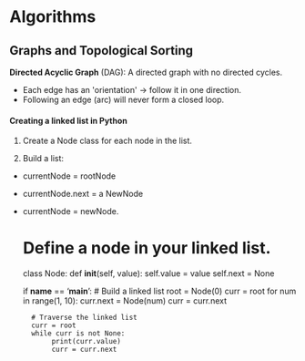 # Algorithms  

## Graphs and Topological Sorting  

**Directed Acyclic Graph** (DAG): A directed graph with no directed cycles.  
- Each edge has an 'orientation' -> follow it in one direction.  
- Following an edge (arc) will never form a closed loop.  

#### Creating a linked list in Python  

1) Create a Node class for each node in the list.  

2) Build a list:  
- currentNode = rootNode  
- currentNode.next = a NewNode  
- currentNode = newNode.  

	# Define a node in your linked list.
	class Node:
		 def __init__(self, value):
				self.value = value
				self.next = None

	if __name__ == ‘__main__’:
		# Build a linked list
		root = Node(0)
		curr = root
		for num in range(1, 10):
			 curr.next = Node(num)
			 curr = curr.next

		# Traverse the linked list
		curr = root
		while curr is not None:
			 print(curr.value)
			 curr = curr.next

